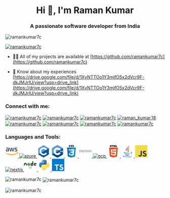<h1 align="center">Hi 👋, I'm Raman Kumar</h1>
<h3 align="center">A passionate software developer from India</h3>

<p align="left"> <img src="https://komarev.com/ghpvc/?username=ramankumar7c&label=Profile%20views&color=0e75b6&style=flat" alt="ramankumar7c" /> </p>

<p align="left"> <a href="https://github.com/ryo-ma/github-profile-trophy"><img src="https://github-profile-trophy.vercel.app/?username=ramankumar7c" alt="ramankumar7c" /></a> </p>

- 👨‍💻 All of my projects are available at [https://github.com/ramankumar7c](https://github.com/ramankumar7c)

- 📄 Know about my experiences [https://drive.google.com/file/d/1XyNTTOo1Y3mjfO5x2dVcr9F-dkJMJrlU/view?usp=drive_link](https://drive.google.com/file/d/1XyNTTOo1Y3mjfO5x2dVcr9F-dkJMJrlU/view?usp=drive_link)

<h3 align="left">Connect with me:</h3>
<p align="left">
<a href="https://twitter.com/ramankumar7c" target="blank"><img align="center" src="https://raw.githubusercontent.com/rahuldkjain/github-profile-readme-generator/master/src/images/icons/Social/twitter.svg" alt="ramankumar7c" height="30" width="40" /></a>
<a href="https://linkedin.com/in/ramankumar7c" target="blank"><img align="center" src="https://raw.githubusercontent.com/rahuldkjain/github-profile-readme-generator/master/src/images/icons/Social/linked-in-alt.svg" alt="ramankumar7c" height="30" width="40" /></a>
<a href="https://fb.com/ramankumar7c" target="blank"><img align="center" src="https://raw.githubusercontent.com/rahuldkjain/github-profile-readme-generator/master/src/images/icons/Social/facebook.svg" alt="ramankumar7c" height="30" width="40" /></a>
<a href="https://instagram.com/raman_kumar.18" target="blank"><img align="center" src="https://raw.githubusercontent.com/rahuldkjain/github-profile-readme-generator/master/src/images/icons/Social/instagram.svg" alt="raman_kumar.18" height="30" width="40" /></a>
<a href="https://www.hackerrank.com/ramankumar7c" target="blank"><img align="center" src="https://raw.githubusercontent.com/rahuldkjain/github-profile-readme-generator/master/src/images/icons/Social/hackerrank.svg" alt="ramankumar7c" height="30" width="40" /></a>
<a href="https://codeforces.com/profile/ramankumar7c" target="blank"><img align="center" src="https://raw.githubusercontent.com/rahuldkjain/github-profile-readme-generator/master/src/images/icons/Social/codeforces.svg" alt="ramankumar7c" height="30" width="40" /></a>
<a href="https://www.leetcode.com/ramankumar7c" target="blank"><img align="center" src="https://raw.githubusercontent.com/rahuldkjain/github-profile-readme-generator/master/src/images/icons/Social/leet-code.svg" alt="ramankumar7c" height="30" width="40" /></a>
<a href="https://auth.geeksforgeeks.org/user/ramankumar7c" target="blank"><img align="center" src="https://raw.githubusercontent.com/rahuldkjain/github-profile-readme-generator/master/src/images/icons/Social/geeks-for-geeks.svg" alt="ramankumar7c" height="30" width="40" /></a>
</p>

<h3 align="left">Languages and Tools:</h3>
<p align="left"> <a href="https://aws.amazon.com" target="_blank" rel="noreferrer"> <img src="https://raw.githubusercontent.com/devicons/devicon/master/icons/amazonwebservices/amazonwebservices-original-wordmark.svg" alt="aws" width="40" height="40"/> </a> <a href="https://azure.microsoft.com/en-in/" target="_blank" rel="noreferrer"> <img src="https://www.vectorlogo.zone/logos/microsoft_azure/microsoft_azure-icon.svg" alt="azure" width="40" height="40"/> </a> <a href="https://www.cprogramming.com/" target="_blank" rel="noreferrer"> <img src="https://raw.githubusercontent.com/devicons/devicon/master/icons/c/c-original.svg" alt="c" width="40" height="40"/> </a> <a href="https://www.w3schools.com/cpp/" target="_blank" rel="noreferrer"> <img src="https://raw.githubusercontent.com/devicons/devicon/master/icons/cplusplus/cplusplus-original.svg" alt="cplusplus" width="40" height="40"/> </a> <a href="https://www.w3schools.com/css/" target="_blank" rel="noreferrer"> <img src="https://raw.githubusercontent.com/devicons/devicon/master/icons/css3/css3-original-wordmark.svg" alt="css3" width="40" height="40"/> </a> <a href="https://expressjs.com" target="_blank" rel="noreferrer"> <img src="https://raw.githubusercontent.com/devicons/devicon/master/icons/express/express-original-wordmark.svg" alt="express" width="40" height="40"/> </a> <a href="https://cloud.google.com" target="_blank" rel="noreferrer"> <img src="https://www.vectorlogo.zone/logos/google_cloud/google_cloud-icon.svg" alt="gcp" width="40" height="40"/> </a> <a href="https://www.w3.org/html/" target="_blank" rel="noreferrer"> <img src="https://raw.githubusercontent.com/devicons/devicon/master/icons/html5/html5-original-wordmark.svg" alt="html5" width="40" height="40"/> </a> <a href="https://www.java.com" target="_blank" rel="noreferrer"> <img src="https://raw.githubusercontent.com/devicons/devicon/master/icons/java/java-original.svg" alt="java" width="40" height="40"/> </a> <a href="https://developer.mozilla.org/en-US/docs/Web/JavaScript" target="_blank" rel="noreferrer"> <img src="https://raw.githubusercontent.com/devicons/devicon/master/icons/javascript/javascript-original.svg" alt="javascript" width="40" height="40"/> </a> <a href="https://nextjs.org/" target="_blank" rel="noreferrer"> <img src="https://cdn.worldvectorlogo.com/logos/nextjs-2.svg" alt="nextjs" width="40" height="40"/> </a> <a href="https://nodejs.org" target="_blank" rel="noreferrer"> <img src="https://raw.githubusercontent.com/devicons/devicon/master/icons/nodejs/nodejs-original-wordmark.svg" alt="nodejs" width="40" height="40"/> </a> <a href="https://www.python.org" target="_blank" rel="noreferrer"> <img src="https://raw.githubusercontent.com/devicons/devicon/master/icons/python/python-original.svg" alt="python" width="40" height="40"/> </a> <a href="https://www.typescriptlang.org/" target="_blank" rel="noreferrer"> <img src="https://raw.githubusercontent.com/devicons/devicon/master/icons/typescript/typescript-original.svg" alt="typescript" width="40" height="40"/> </a> </p>

<p><img align="left" src="https://github-readme-stats.vercel.app/api/top-langs?username=ramankumar7c&show_icons=true&locale=en&layout=compact" alt="ramankumar7c" /></p>

<p>&nbsp;<img align="center" src="https://github-readme-stats.vercel.app/api?username=ramankumar7c&show_icons=true&locale=en" alt="ramankumar7c" /></p>

<p><img align="center" src="https://github-readme-streak-stats.herokuapp.com/?user=ramankumar7c&" alt="ramankumar7c" /></p>
